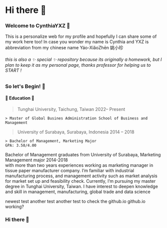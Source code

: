 # Hi there 👋

### Welcome to CynthiaYXZ 👻

This is a personalize web for my profile and hopefully I can share some of my work here too!
In case you wonder my name is Cynthia and YXZ is abbreviation from my chinese name Yáo-XiǎoZhēn 姚小珍 
###### this is also a ✨ _special_ ✨ repository because its originally a homework, but I plan to keep it as my personal page, thanks professor for helping us to START !


### So let's Begin! 🚀
#### 🏫 Education 🏫
> Tunghai University, Taichung, Taiwan	                2022– Present
        
    > Master of Global Busines Administration School of Business and Management

> University of Surabaya, Surabaya, Indonesia 	                2014 – 2018

    > Bachelor of Management, Marketing Major
    GPA: 3.58/4.00




Bachelor of Management graduates from University of Surabaya, Marketing Management major     2014-2018  
 with more than two years experiences working as marketing manager in tissue paper manufacturer company. I’m familiar with industrial manufacturing process, and management activity such as market analysis for market set up and feasibility check. Currently, I’m pursuing my master degree in Tunghai University, Taiwan. I have interest to deepen knowledge and skill in management, manufacturing, global trade and data science


newest test
another test
another test to check the github.io
github.io working?

### Hi there 👋

<!--
**CynthiaYXZ/CynthiaYXZ** is a ✨ _special_ ✨ repository because its `README.md` (this file) appears on your GitHub profile.

Here are some ideas to get you started:

- 🔭 I’m currently working on ...
- 🌱 I’m currently learning ...
- 👯 I’m looking to collaborate on ...
- 🤔 I’m looking for help with ...
- 💬 Ask me about ...
- 📫 How to reach me: ...
- 😄 Pronouns: ...
- ⚡ Fun fact: ...
